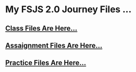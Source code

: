 # My **FSJS 2.0** Journey Files ...


## [Class Files Are Here...](./Class_Files/)


## [Assaignment Files Are Here...](./Assignments/)


## [Practice Files Are Here...](./Practice_Files/HTML%20-%20CSS/)